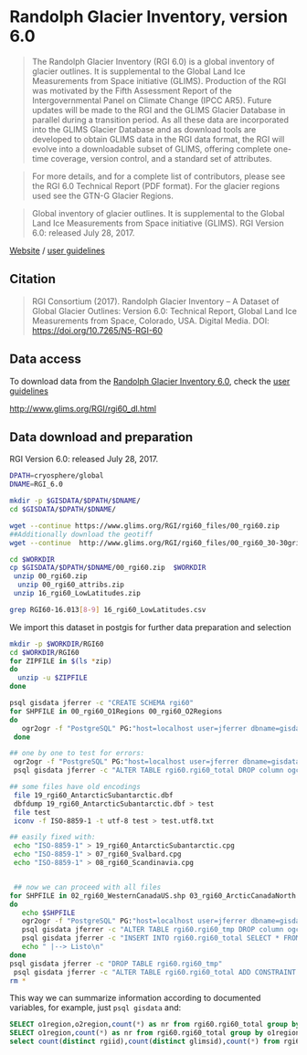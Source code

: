 # Randolph Glacier Inventory, version 6.0


> The Randolph Glacier Inventory (RGI 6.0) is a global inventory of glacier outlines. It is supplemental to the Global Land Ice Measurements from Space initiative (GLIMS). Production of the RGI was motivated by the Fifth Assessment Report of the Intergovernmental Panel on Climate Change (IPCC AR5). Future updates will be made to the RGI and the GLIMS Glacier Database in parallel during a transition period. As all these data are incorporated into the GLIMS Glacier Database and as download tools are developed to obtain GLIMS data in the RGI data format, the RGI will evolve into a downloadable subset of GLIMS, offering complete one-time coverage, version control, and a standard set of attributes.

> For more details, and for a complete list of contributors, please see the RGI 6.0 Technical Report (PDF format). For the glacier regions used see the GTN-G Glacier Regions.

> Global inventory of glacier outlines. It is supplemental to the Global Land Ice Measurements from Space initiative (GLIMS). RGI Version 6.0: released July 28, 2017.

[Website](https://www.glims.org/RGI/) /
[user guidelines](http://www.glims.org/RGI/00_rgi60_TechnicalNote.pdf)

## Citation
>RGI Consortium (2017). Randolph Glacier Inventory – A Dataset of Global Glacier Outlines: Version 6.0: Technical Report, Global Land Ice Measurements from Space, Colorado, USA. Digital Media. DOI: https://doi.org/10.7265/N5-RGI-60

## Data access

To download data from the [Randolph Glacier Inventory 6.0](https://www.glims.org/RGI/), check the [user guidelines](http://www.glims.org/RGI/00_rgi60_TechnicalNote.pdf)

http://www.glims.org/RGI/rgi60_dl.html

## Data download and preparation

RGI Version 6.0: released July 28, 2017.

```sh
DPATH=cryosphere/global
DNAME=RGI_6.0

mkdir -p $GISDATA/$DPATH/$DNAME/
cd $GISDATA/$DPATH/$DNAME/

wget --continue https://www.glims.org/RGI/rgi60_files/00_rgi60.zip
##Additionally download the geotiff
wget --continue  http://www.glims.org/RGI/rgi60_files/00_rgi60_30-30grid.tif

```

```sh
cd $WORKDIR
cp $GISDATA/$DPATH/$DNAME/00_rgi60.zip  $WORKDIR
 unzip 00_rgi60.zip
  unzip 00_rgi60_attribs.zip
 unzip 16_rgi60_LowLatitudes.zip

grep RGI60-16.013[8-9] 16_rgi60_LowLatitudes.csv
```


We import this dataset in postgis for further data preparation and selection

```sh
mkdir -p $WORKDIR/RGI60
cd $WORKDIR/RGI60
for ZIPFILE in $(ls *zip)
do
  unzip -u $ZIPFILE
done

psql gisdata jferrer -c "CREATE SCHEMA rgi60"
for SHPFILE in 00_rgi60_O1Regions 00_rgi60_O2Regions
do
   ogr2ogr -f "PostgreSQL" PG:"host=localhost user=jferrer dbname=gisdata" -lco SCHEMA=rgi60 -nlt PROMOTE_TO_MULTI  $SHPFILE.shp $SHPFILE
 done

## one by one to test for errors:
 ogr2ogr -f "PostgreSQL" PG:"host=localhost user=jferrer dbname=gisdata" -lco SCHEMA=rgi60 -nlt PROMOTE_TO_MULTI 01_rgi60_Alaska.shp 01_rgi60_Alaska -nln rgi60_total
 psql gisdata jferrer -c "ALTER TABLE rgi60.rgi60_total DROP column ogc_fid"

## some files have old encodings
 file 19_rgi60_AntarcticSubantarctic.dbf
 dbfdump 19_rgi60_AntarcticSubantarctic.dbf > test
 file test
 iconv -f ISO-8859-1 -t utf-8 test > test.utf8.txt

## easily fixed with:
 echo "ISO-8859-1" > 19_rgi60_AntarcticSubantarctic.cpg
 echo "ISO-8859-1" > 07_rgi60_Svalbard.cpg
 echo "ISO-8859-1" > 08_rgi60_Scandinavia.cpg


 ## now we can proceed with all files
for SHPFILE in 02_rgi60_WesternCanadaUS.shp 03_rgi60_ArcticCanadaNorth.shp 04_rgi60_ArcticCanadaSouth.shp 05_rgi60_GreenlandPeriphery.shp 06_rgi60_Iceland.shp 09_rgi60_RussianArctic.shp 10_rgi60_NorthAsia.shp 11_rgi60_CentralEurope.shp 12_rgi60_CaucasusMiddleEast.shp 13_rgi60_CentralAsia.shp 14_rgi60_SouthAsiaWest.shp 15_rgi60_SouthAsiaEast.shp 16_rgi60_LowLatitudes.shp 17_rgi60_SouthernAndes.shp 18_rgi60_NewZealand.shp 07_rgi60_Svalbard.shp 08_rgi60_Scandinavia.shp 19_rgi60_AntarcticSubantarctic.shp
do
   echo $SHPFILE
   ogr2ogr -f "PostgreSQL" PG:"host=localhost user=jferrer dbname=gisdata" -lco SCHEMA=rgi60 -lco OVERWRITE=yes -nlt PROMOTE_TO_MULTI $SHPFILE -nln rgi60_tmp
   psql gisdata jferrer -c "ALTER TABLE rgi60.rgi60_tmp DROP column ogc_fid"
   psql gisdata jferrer -c "INSERT INTO rgi60.rgi60_total SELECT * FROM rgi60.rgi60_tmp"
   echo " |--> Listo\n"
done
psql gisdata jferrer -c "DROP TABLE rgi60.rgi60_tmp"
 psql gisdata jferrer -c "ALTER TABLE rgi60.rgi60_total ADD CONSTRAINT rgi_idx PRIMARY KEY (rgiid)"
rm *
```

This way we can summarize information according to documented variables, for example, just `psql gisdata` and:

```sql
SELECT o1region,o2region,count(*) as nr from rgi60.rgi60_total group by o1region,o2region order by o1region,o2region;
SELECT o1region,count(*) as nr from rgi60.rgi60_total group by o1region order by o1region;
select count(distinct rgiid),count(distinct glimsid),count(*) from rgi60.rgi60_total;

```
